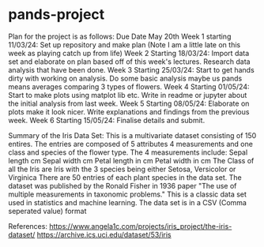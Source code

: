 # pands-project
Plan for the project is as follows:
Due Date May 20th
Week 1 starting 11/03/24: Set up repository and make plan (Note I am a little late on this week as playing catch up from life)
Week 2 Starting 18/03/24: Import data set and elaborate on plan based off of this week's lectures. Research data analysis that have been done.
Week 3 Starting 25/03/24: Start to get hands dirty with working on analysis. Do some basic analysis maybe us pands means averages comparing 3 types of flowers.
Week 4 Starting 01/05/24: Start to make plots using matplot lib etc. Write in readme or jupyter about the initial analysis from last week.
Week 5 Starting 08/05/24: Elaborate on plots make it look nicer. Write explanations and findings from the previous week. 
Week 6 Starting 15/05/24: Finalise details and submit.

Summary of the Iris Data Set:
This is a multivariate dataset consisting of 150 entires. The entries are composed of 5 attributes 4 measurements and one class and species of the flower type.
The 4 measurements include:
Sepal length cm
Sepal width cm 
Petal length in cm 
Petal width in cm
The Class of all the Iris are Iris with the 3 species being either Setosa, Versicolor or Virginica
There are 50 entries of each plant species in the data set.
The dataset was published by the Ronald Fisher in 1936 paper "The use of multiple measurements in taxonomic problems."
This is a classic data set used in statistics and machine learning.
The data set is in a CSV (Comma seperated value) format

References: 
https://www.angela1c.com/projects/iris_project/the-iris-dataset/
https://archive.ics.uci.edu/dataset/53/iris
